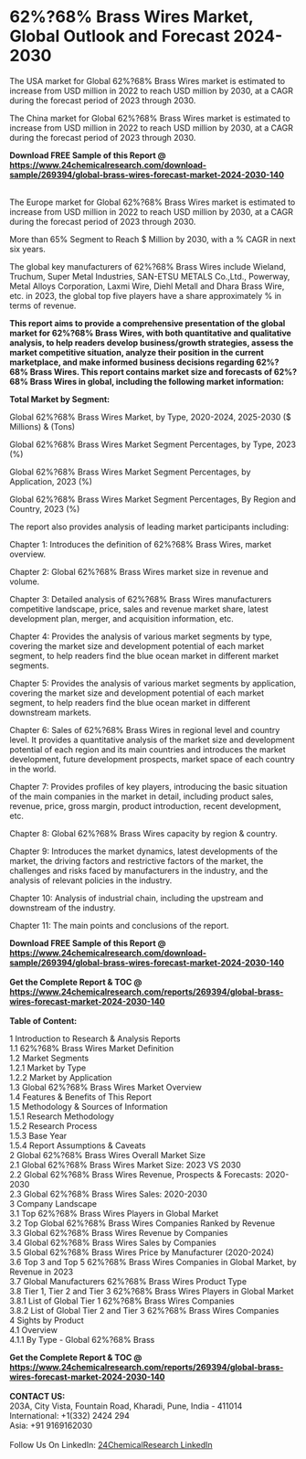 <h1>62%?68% Brass Wires Market, Global Outlook and Forecast 2024-2030</h1><p>The USA market for Global 62%?68% Brass Wires market is estimated to increase from USD million in 2022 to reach USD million by 2030, at a CAGR during the forecast period of 2023 through 2030.</p><p>
</p><p>The China market for Global 62%?68% Brass Wires market is estimated to increase from USD million in 2022 to reach USD million by 2030, at a CAGR during the forecast period of 2023 through 2030.</p><div><b>Download FREE Sample of this Report @ 
            <a href="https://www.24chemicalresearch.com/download-sample/269394/global-brass-wires-forecast-market-2024-2030-140">
            https://www.24chemicalresearch.com/download-sample/269394/global-brass-wires-forecast-market-2024-2030-140</a></b></div><br><p>
</p><p>The Europe market for Global 62%?68% Brass Wires market is estimated to increase from USD million in 2022 to reach USD million by 2030, at a CAGR during the forecast period of 2023 through 2030.</p><p>
More than 65% Segment to Reach $ Million by 2030, with a % CAGR in next six years.</p><p>
The global key manufacturers of 62%?68% Brass Wires include Wieland, Truchum, Super Metal Industries, SAN-ETSU METALS Co.,Ltd., Powerway, Metal Alloys Corporation, Laxmi Wire, Diehl Metall and Dhara Brass Wire, etc. in 2023, the global top five players have a share approximately % in terms of revenue.</p><p>
<strong>This report aims to provide a comprehensive presentation of the global market for 62%?68% Brass Wires, with both quantitative and qualitative analysis, to help readers develop business/growth strategies, assess the market competitive situation, analyze their position in the current marketplace, and make informed business decisions regarding 62%?68% Brass Wires. This report contains market size and forecasts of 62%?68% Brass Wires in global, including the following market information:</strong></p><p>
</p><p>
<strong>Total Market by Segment:</strong></p><p>
Global 62%?68% Brass Wires Market, by Type, 2020-2024, 2025-2030 ($ Millions) &amp; (Tons)</p><p>
Global 62%?68% Brass Wires Market Segment Percentages, by Type, 2023 (%)</p><p>
</p><p>
Global 62%?68% Brass Wires Market Segment Percentages, by Application, 2023 (%)</p><p>
</p><p>
Global 62%?68% Brass Wires Market Segment Percentages, By Region and Country, 2023 (%)</p><p>
</p><p>
The report also provides analysis of leading market participants including:</p><p>
</p><p>
</p><p>
Chapter 1: Introduces the definition of 62%?68% Brass Wires, market overview.</p><p>
Chapter 2: Global 62%?68% Brass Wires market size in revenue and volume.</p><p>
Chapter 3: Detailed analysis of 62%?68% Brass Wires manufacturers competitive landscape, price, sales and revenue market share, latest development plan, merger, and acquisition information, etc.</p><p>
Chapter 4: Provides the analysis of various market segments by type, covering the market size and development potential of each market segment, to help readers find the blue ocean market in different market segments.</p><p>
Chapter 5: Provides the analysis of various market segments by application, covering the market size and development potential of each market segment, to help readers find the blue ocean market in different downstream markets.</p><p>
Chapter 6: Sales of 62%?68% Brass Wires in regional level and country level. It provides a quantitative analysis of the market size and development potential of each region and its main countries and introduces the market development, future development prospects, market space of each country in the world.</p><p>
Chapter 7: Provides profiles of key players, introducing the basic situation of the main companies in the market in detail, including product sales, revenue, price, gross margin, product introduction, recent development, etc.</p><p>
Chapter 8: Global 62%?68% Brass Wires capacity by region &amp; country.</p><p>
Chapter 9: Introduces the market dynamics, latest developments of the market, the driving factors and restrictive factors of the market, the challenges and risks faced by manufacturers in the industry, and the analysis of relevant policies in the industry.</p><p>
Chapter 10: Analysis of industrial chain, including the upstream and downstream of the industry.</p><p>
Chapter 11: The main points and conclusions of the report.</p><div><b>Download FREE Sample of this Report @ 
            <a href="https://www.24chemicalresearch.com/download-sample/269394/global-brass-wires-forecast-market-2024-2030-140">
            https://www.24chemicalresearch.com/download-sample/269394/global-brass-wires-forecast-market-2024-2030-140</a></b></div><br><div><b>Get the Complete Report & TOC @ 
            <a href="https://www.24chemicalresearch.com/reports/269394/global-brass-wires-forecast-market-2024-2030-140">
            https://www.24chemicalresearch.com/reports/269394/global-brass-wires-forecast-market-2024-2030-140</a></b></div><br>
            <b>Table of Content:</b><p>1 Introduction to Research & Analysis Reports<br />
    1.1 62%?68% Brass Wires Market Definition<br />
    1.2 Market Segments<br />
        1.2.1 Market by Type<br />
        1.2.2 Market by Application<br />
    1.3 Global 62%?68% Brass Wires Market Overview<br />
    1.4 Features & Benefits of This Report<br />
    1.5 Methodology & Sources of Information<br />
        1.5.1 Research Methodology<br />
        1.5.2 Research Process<br />
        1.5.3 Base Year<br />
        1.5.4 Report Assumptions & Caveats<br />
2 Global 62%?68% Brass Wires Overall Market Size<br />
    2.1 Global 62%?68% Brass Wires Market Size: 2023 VS 2030<br />
    2.2 Global 62%?68% Brass Wires Revenue, Prospects & Forecasts: 2020-2030<br />
    2.3 Global 62%?68% Brass Wires Sales: 2020-2030<br />
3 Company Landscape<br />
    3.1 Top 62%?68% Brass Wires Players in Global Market<br />
    3.2 Top Global 62%?68% Brass Wires Companies Ranked by Revenue<br />
    3.3 Global 62%?68% Brass Wires Revenue by Companies<br />
    3.4 Global 62%?68% Brass Wires Sales by Companies<br />
    3.5 Global 62%?68% Brass Wires Price by Manufacturer (2020-2024)<br />
    3.6 Top 3 and Top 5 62%?68% Brass Wires Companies in Global Market, by Revenue in 2023<br />
    3.7 Global Manufacturers 62%?68% Brass Wires Product Type<br />
    3.8 Tier 1, Tier 2 and Tier 3 62%?68% Brass Wires Players in Global Market<br />
        3.8.1 List of Global Tier 1 62%?68% Brass Wires Companies<br />
        3.8.2 List of Global Tier 2 and Tier 3 62%?68% Brass Wires Companies<br />
4 Sights by Product<br />
    4.1 Overview<br />
        4.1.1 By Type - Global 62%?68% Brass</p><div><b>Get the Complete Report & TOC @ 
            <a href="https://www.24chemicalresearch.com/reports/269394/global-brass-wires-forecast-market-2024-2030-140">
            https://www.24chemicalresearch.com/reports/269394/global-brass-wires-forecast-market-2024-2030-140</a></b></div><br><b>CONTACT US:</b><br>
            203A, City Vista, Fountain Road, Kharadi, Pune, India - 411014<br>
            International: +1(332) 2424 294<br>
            Asia: +91 9169162030 <br><br>
            Follow Us On LinkedIn: <a href="https://www.linkedin.com/company/24chemicalresearch/">24ChemicalResearch LinkedIn</a>
